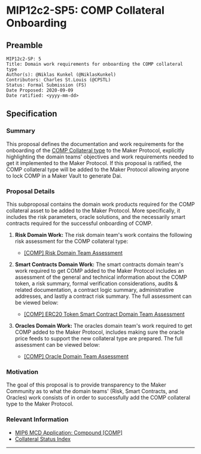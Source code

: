 # MIP12c2-SP5: COMP Collateral Onboarding

## Preamble

```
MIP12c2-SP: 5
Title: Domain work requirements for onboarding the COMP collateral type
Author(s): @Niklas Kunkel (@NiklasKunkel)
Contributors: Charles St.Louis (@CPSTL)
Status: Formal Submission (FS)
Date Proposed: 2020-09-09
Date ratified: <yyyy-mm-dd>
```

## Specification

### Summary

This proposal defines the documentation and work requirements for the onboarding of the [COMP Collateral type](https://etherscan.io/token/0xc00e94cb662c3520282e6f5717214004a7f26888) to the Maker Protocol, explicitly highlighting the domain teams' objectives and work requirements needed to get it implemented to the Maker Protocol. If this proposal is ratified, the COMP collateral type will be added to the Maker Protocol allowing anyone to lock COMP in a Maker Vault to generate Dai.


### Proposal Details

This subproposal contains the domain work products required for the COMP collateral asset to be added to the Maker Protocol. More specifically, it includes the risk parameters, oracle solutions, and the necessarily smart contracts required for the successful onboarding of COMP.

1. **Risk Domain Work:** The risk domain team's work contains the following risk assessment for the COMP collateral type:
    - [[COMP] Risk Domain Team Assessment](https://forum.makerdao.com/t/comp-collateral-onboarding-risk-evaluation/4049)

2. **Smart Contracts Domain Work:** The smart contracts domain team's work required to get COMP added to the Maker Protocol includes an assessment of the general and technical information about the COMP token, a risk summary, formal verification considerations, audits & related documentation, a contract logic summary, administrative addresses, and lastly a contract risk summary. The full assessment can be viewed below:

    - [[COMP] ERC20 Token Smart Contract Domain Team Assessment](https://forum.makerdao.com/t/comp-erc20-token-smart-contract-domain-community-assessment/3587)

3. **Oracles Domain Work:** The oracles domain team's work required to get COMP added to the Maker Protocol, includes making sure the oracle price feeds to support the new collateral type are prepared. The full assessment can be viewed below:

    - [[COMP] Oracle Domain Team Assessment](https://forum.makerdao.com/t/mip10c3-sp9-proposal-compusd-oracle-collateral-onboarding-oracle-assessment/4045)

### Motivation

The goal of this proposal is to provide transparency to the Maker Community as to what the domain teams' (Risk, Smart Contracts, and Oracles) work consists of in order to successfully add the COMP collateral type to the Maker Protocol.

### Relevant Information

- [MIP6 MCD Application: Compound [COMP]](https://forum.makerdao.com/t/comp-mip6-collateral-onboarding-compound/3024)
- [Collateral Status Index](https://forum.makerdao.com/t/collateral-status-index/2231)


---
